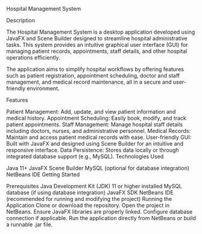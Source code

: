 Hospital Management System

Description

The Hospital Management System is a desktop application developed using JavaFX and Scene Builder designed to streamline hospital administrative tasks. This system provides an intuitive graphical user interface (GUI) for managing patient records, appointments, staff details, and other hospital operations efficiently.

The application aims to simplify hospital workflows by offering features such as patient registration, appointment scheduling, doctor and staff management, and medical record maintenance, all in a secure and user-friendly environment.

Features

Patient Management: Add, update, and view patient information and medical history.
Appointment Scheduling: Easily book, modify, and track patient appointments.
Staff Management: Manage hospital staff details including doctors, nurses, and administrative personnel.
Medical Records: Maintain and access patient medical records with ease.
User-friendly GUI: Built with JavaFX and designed using Scene Builder for an intuitive and responsive interface.
Data Persistence: Stores data locally or through integrated database support (e.g., MySQL).
Technologies Used

Java 11+
JavaFX
Scene Builder
MySQL (optional for database integration)
NetBeans IDE
Getting Started

Prerequisites
Java Development Kit (JDK) 11 or higher installed
MySQL database (if using database integration)
JavaFX SDK
NetBeans IDE (recommended for running and modifying the project)
Running the Application
Clone or download the repository.
Open the project in NetBeans.
Ensure JavaFX libraries are properly linked.
Configure database connection if applicable.
Run the application directly from NetBeans or build a runnable .jar file.

